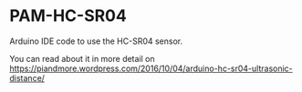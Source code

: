 # PAM-HC-SR04

Arduino IDE code to use the HC-SR04 sensor.

You can read about it in more detail on https://piandmore.wordpress.com/2016/10/04/arduino-hc-sr04-ultrasonic-distance/
